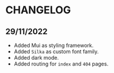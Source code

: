 # CHANGELOG

## 29/11/2022
- Added Mui as styling framework.
- Added `Silka` as custom font family.
- Added dark mode.
- Added routing for `index` and `404` pages.
